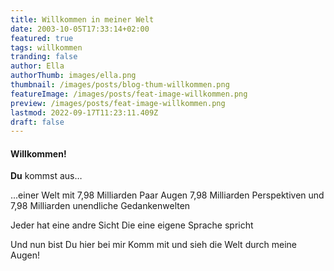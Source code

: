 ```yaml
---
title: Willkommen in meiner Welt
date: 2003-10-05T17:33:14+02:00
featured: true
tags: willkommen
tranding: false
author: Ella
authorThumb: images/ella.png
thumbnail: /images/posts/blog-thum-willkommen.png
featureImage: /images/posts/feat-image-willkommen.png
preview: /images/posts/feat-image-willkommen.png
lastmod: 2022-09-17T11:23:11.409Z
draft: false
---
```


#### Willkommen! 

**Du** kommst aus…

...einer Welt 
mit 7,98 Milliarden Paar Augen 
7,98 Milliarden Perspektiven 
und 7,98 Milliarden unendliche Gedankenwelten

Jeder hat eine andre Sicht 
Die eine eigene Sprache spricht 

Und nun bist Du hier bei mir 
Komm mit und sieh die Welt durch meine Augen!